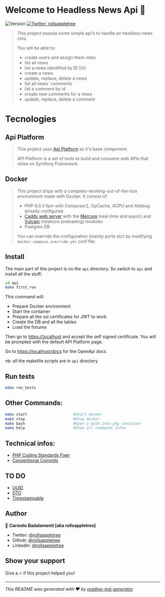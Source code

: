 # Welcome to Headless News Api 👋
![Version](https://img.shields.io/badge/version-0.4beta-blue.svg?cacheSeconds=2592000)
[![Twitter: rollsappletree](https://img.shields.io/twitter/follow/rollsappletree.svg?style=social)](https://twitter.com/rollsappletree)

> This project expose some simple api's to handle an headless news cms. 
> 
> You will be able to: 
> * create users and assign them roles
> * list all news
> * list a news identified by ID (Iri)
> * create a news
> * update, replace, delete a news
> * list all news' comments
> * list a comment by id
> * create new comments for a news
> * update, replace, delete a comment 

# Tecnologies
## Api Platform
> This project uses [Api Platform](https://api-platform.com/) as it's base component. 
> 
> API Platform is a set of tools to build and consume web APIs that relies on Symfony Framework.
## Docker
> This project ships with a complete-working-out-of-the-box environment made with Docker.
> It consist of: 
> * PHP 8.0.3 fpm with Composer2, OpCache, ACPU and Xdebug already configured.
> * [Caddy web server](https://caddyserver.com/) with the [Mercure](https://api-platform.com/docs/core/mercure/) (real-time and async) and [Vulcain](https://vulcain.rocks/) (relations preloading) modules
> * Postgres DB
> 
> You can override the configuration (mainly ports etc) by modifying `docker-compose.override.yml` conf file.

## Install
The main part of this project is no the `api` directory. So switch to `api` and install all the stuff:
```sh
cd api
make first_run
```
This command will:
* Prepare Docker environment
* Start the container
* Prepare all the ssl certificates for JWT to work
* Create the DB and all the tables
* Load the fixtures

Then go to [https://localhost](https://localhost) and accept the self signed certificate. You will be prompted with the default API Platform page. 

Go to [https://localhost/docs](https://localhost/docs) for the OpenApi docs

nb: all the makefile scripts are in `api` directory
## Run tests

```sh
make run_tests
```

## Other Commands:
```sh
make start                     #Start docker
make stop                      #Stop docker
make bash                      #Open a bash into php container
make help                      #Show all commands infos
```

## Technical infos:
* [PHP Coding Standards Fixer](https://github.com/FriendsOfPHP/PHP-CS-Fixer)
* [Conventional Commits](https://www.conventionalcommits.org/en/v1.0.0/)

## TO DO
* [UUID](https://symfony.com/doc/current/components/uid.html)
* [DTO](https://api-platform.com/docs/core/dto/)
* [Timestampable](https://symfony.com/doc/4.1/doctrine/common_extensions.html)

## Author

👤 **Carmelo Badalamenti [aka rollsappletree]**

* Twitter: [@rollsappletree](https://twitter.com/rollsappletree)
* Github: [@rollsappletree](https://github.com/rollsappletree)
* LinkedIn: [@rollsappletree](https://linkedin.com/in/rollsappletree)

## Show your support

Give a ⭐️ if this project helped you!


***
_This README was generated with ❤️ by [readme-md-generator](https://github.com/kefranabg/readme-md-generator)_
